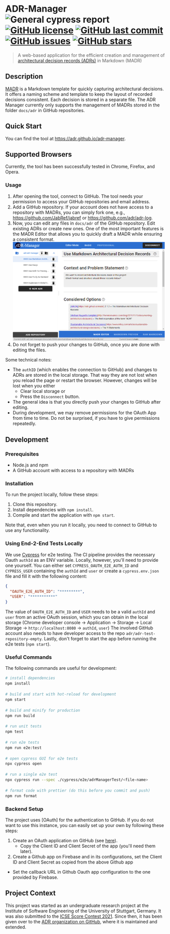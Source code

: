 # ADR-Manager ![General cypress report](https://github.com/adr/adr-manager/workflows/General%20cypress%20report/badge.svg?branch=cypress-integration) [![GitHub license](https://img.shields.io/github/license/adr/adr-manager)](https://github.com/adr/adr-manager/blob/main/LICENSE) [![GitHub last commit](https://img.shields.io/github/last-commit/adr/adr-manager)](https://github.com/adr/adr-manager/commits/main) [![GitHub issues](https://img.shields.io/github/issues/adr/adr-manager)](https://github.com/adr/adr-manager/issues) [![GitHub stars](https://img.shields.io/github/stars/adr/adr-manager)](https://github.com/adr/adr-manager/stargazers)

> A web-based application for the efficient creation and management of [architectural decision records (ADRs)](https://adr.github.io) in Markdown (MADR)

## Description

[MADR](https://adr.github.io/madr/) is a Markdown template for quickly capturing architectural decisions.
It offers a naming scheme and template to keep the layout of recorded decisions consistent.
Each decision is stored in a separate file.
The ADR Manager currently only supports the management of MADRs stored in the folder `docs/adr` in GitHub repositories.

## Quick Start

You can find the tool at https://adr.github.io/adr-manager.

## Supported Browsers

Currently, the tool has been successfully tested in Chrome, Firefox, and Opera.

### Usage

1. After opening the tool, connect to GitHub. The tool needs your permission to access your GitHub repositories and email address.
2. Add a GitHub repository. If your account does not have access to a repository with MADRs, you can simply fork one, e.g., <https://github.com/JabRef/jabref> or <https://github.com/adr/adr-log>.
3. Now, you can edit any files in `docs/adr` of the GitHub repository.
   Edit existing ADRs or create new ones.
   One of the most important features is the MADR Editor that allows you to quickly draft a MADR while ensuring a consistent format.
   ![This is the MADR editor in advanced mode.](docs/img/editor-screenshot.png)
4. Do not forget to push your changes to GitHub, once you are done with editing the files.

Some technical notes:

- The `authID` (which enables the connection to GitHub) and changes to ADRs are stored in the local storage.
  That way they are not lost when you reload the page or restart the browser.
  However, changes will be lost when you either
  - Clear local storage or
  - Press the `Disconnect` button.
- The general idea is that you directly push your changes to GitHub after editing.
- During development, we may remove permissions for the OAuth App from time to time.
  Do not be surprised, if you have to give permissions repeatedly.

## Development

### Prerequisites

- Node.js and npm
- A GitHub account with access to a repository with MADRs

### Installation

To run the project locally, follow these steps:

1. Clone this repository.
2. Install dependencies with `npm install`.
3. Compile and start the application with `npm start`.

Note that, even when you run it locally, you need to connect to GitHub to use any functionality.

### Using End-2-End Tests Locally

We use [Cypress](https://www.cypress.io/) for e2e testing.
The CI pipeline provides the necessary Oauth `authId` as an ENV variable.
Locally, however, you'll need to provide one yourself.
You can either set `CYPRESS_OAUTH_E2E_AUTH_ID` and `CYPRESS_USER` containing the `authId` and `user` or create a `cypress.env.json` file and fill it with the following content:

```json
{
  "OAUTH_E2E_AUTH_ID": "*********",
  "USER": "***********"
}
```

The value of `OAUTH_E2E_AUTH_ID` and `USER` needs to be a valid `authId` and `user` from an active OAuth session, which you can obtain in the local storage (Chrome developer console -> Application -> Storage -> Local Storage -> `http://localhost:8080` -> `authId`, `user`)
The involved GitHub account also needs to have developer access to the repo `adr/adr-test-repository-empty`.
Lastly, don't forget to start the app before running the e2e tests (`npm start`).

### Useful Commands

The following commands are useful for development:

```bash
# install dependencies
npm install

# build and start with hot-reload for development
npm start

# build and minify for production
npm run build

# run unit tests
npm test

# run e2e tests
npm run e2e:test

# open cypress GUI for e2e tests
npx cypress open

# run a single e2e test
npx cypress run --spec ./cypress/e2e/adrManagerTest/<file-name>

# format code with prettier (do this before you commit and push)
npm run format
```

### Backend Setup

The project uses [OAuth] for the authentication to GitHub.
If you do not want to use this instance, you can easily set up your own by following these steps:

1. Create an OAuth application on GitHub (see [here](https://docs.github.com/en/github-ae@latest/developers/apps/creating-an-oauth-app)).
   - Copy the Client ID and Client Secret of the app (you'll need them later).
2. Create a Github app on Firebase and in its configurations, set the Client ID and Client Secret as copied from the above Github app

- Set the callback URL in Github Oauth app configuration to the one provided by Firebase.

## Project Context

This project was started as an undergraduate research project at the Institute of Software Engineering of the University of Stuttgart, Germany.
It was also submitted to the [ICSE Score Contest 2021](https://conf.researchr.org/home/icse-2021/score-2021).
Since then, it has been given over to the [ADR organization on GitHub](https://github.com/adr), where it is maintained and extended.
